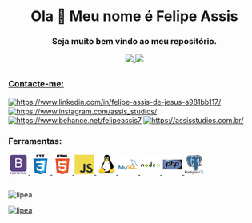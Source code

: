  <h1 align="center">Ola 👋 Meu nome é Felipe Assis</h1>
<h3 align="center">Seja muito bem vindo ao meu repositório.</h3>
  
 <div align="center">
  <a href="https://github.com/lipeA">
  <img height="180em" src="https://github-readme-stats.vercel.app/api?username=lipeA&show_icons=true&theme=tokyonight&include_all_commits=true&count_private=true"/>
  <img height="180em" src="https://github-readme-stats.vercel.app/api/top-langs/?username=lipeA&layout=compact&langs_count=7&theme=tokyonight"/>
</div>  
  
  ##
  
<h3 align="left">Contacte-me:</h3>
<p align="left">
<a href="https://linkedin.com/in/https://www.linkedin.com/in/felipe-assis-de-jesus-a981bb117/" target="blank"><img align="center" src="https://raw.githubusercontent.com/rahuldkjain/github-profile-readme-generator/master/src/images/icons/Social/linked-in-alt.svg" alt="https://www.linkedin.com/in/felipe-assis-de-jesus-a981bb117/" height="30" width="40" /></a>
<a href="https://instagram.com/https://www.instagram.com/assis_studios/" target="blank"><img align="center" src="https://raw.githubusercontent.com/rahuldkjain/github-profile-readme-generator/master/src/images/icons/Social/instagram.svg" alt="https://www.instagram.com/assis_studios/" height="30" width="40" /></a>
<a href="https://www.behance.net/https://www.behance.net/felipeassis7" target="blank"><img align="center" src="https://raw.githubusercontent.com/rahuldkjain/github-profile-readme-generator/master/src/images/icons/Social/behance.svg" alt="https://www.behance.net/felipeassis7" height="30" width="40" /></a>
<a href="/https://assisstudios.com.br/" target="blank"><img align="center" src="https://raw.githubusercontent.com/rahuldkjain/github-profile-readme-generator/master/src/images/icons/Social/rss.svg" alt="https://assisstudios.com.br/" height="30" width="40" /></a>
</p>

<h3 align="left">Ferramentas:</h3>
<p align="left"> <a href="https://getbootstrap.com" target="_blank"> <img src="https://raw.githubusercontent.com/devicons/devicon/master/icons/bootstrap/bootstrap-plain-wordmark.svg" alt="bootstrap" width="40" height="40"/> </a> <a href="https://www.w3schools.com/css/" target="_blank"> <img src="https://raw.githubusercontent.com/devicons/devicon/master/icons/css3/css3-original-wordmark.svg" alt="css3" width="40" height="40"/> </a> <a href="https://www.w3.org/html/" target="_blank"> <img src="https://raw.githubusercontent.com/devicons/devicon/master/icons/html5/html5-original-wordmark.svg" alt="html5" width="40" height="40"/> </a> <a href="https://developer.mozilla.org/en-US/docs/Web/JavaScript" target="_blank"> <img src="https://raw.githubusercontent.com/devicons/devicon/master/icons/javascript/javascript-original.svg" alt="javascript" width="40" height="40"/> </a> <a href="https://www.linux.org/" target="_blank"> <img src="https://raw.githubusercontent.com/devicons/devicon/master/icons/linux/linux-original.svg" alt="linux" width="40" height="40"/> </a> <a href="https://www.mysql.com/" target="_blank"> <img src="https://raw.githubusercontent.com/devicons/devicon/master/icons/mysql/mysql-original-wordmark.svg" alt="mysql" width="40" height="40"/> </a> <a href="https://nodejs.org" target="_blank"> <img src="https://raw.githubusercontent.com/devicons/devicon/master/icons/nodejs/nodejs-original-wordmark.svg" alt="nodejs" width="40" height="40"/> </a> <a href="https://www.php.net" target="_blank"> <img src="https://raw.githubusercontent.com/devicons/devicon/master/icons/php/php-original.svg" alt="php" width="40" height="40"/> </a> <a href="https://www.postgresql.org" target="_blank"> <img src="https://raw.githubusercontent.com/devicons/devicon/master/icons/postgresql/postgresql-original-wordmark.svg" alt="postgresql" width="40" height="40"/> </a> </p>

##
  
  
  


<p align="left"> <img src="https://komarev.com/ghpvc/?username=lipea&label=Profile%20views&color=0e75b6&style=flat" alt="lipea" /> </p>

<p align="left"> <a href="https://github.com/ryo-ma/github-profile-trophy"><img src="https://github-profile-trophy.vercel.app/?username=lipea" alt="lipea" /></a> </p>

